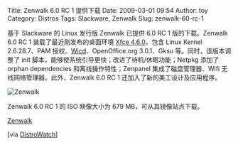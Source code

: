 Title: Zenwalk 6.0 RC 1 提供下载
Date: 2009-03-01 09:54
Author: toy
Category: Distros
Tags: Slackware, Zenwalk
Slug: zenwalk-60-rc-1

基于 Slackware 的 Linux 发行版 Zenwalk 已提供 6.0 RC 1 版的下载。Zenwalk
6.0 RC 1 装载了最近刚发布的桌面环境 [Xfce
4.6.0](http://linuxtoy.org/archives/xfce-460-released.html)，包含 Linux
Kernel 2.6.28.7、PAM
授权、[Wicd](http://linuxtoy.org/archives/wicd.html)、OpenOffice.org
3.0.1、Gksu 等。同时，该版本调整了 init
脚本，能够使系统引导更快；改进了待机/休眠功能；Netpkg 添加了 orphan
dependencies 和离线操作特性；Zenpanel 集成了磁盘管理器、Wifi
无线网络管理器。此外，Zenwalk 6.0 RC 1 还加入了新的美工设计及应用程序。

![Zenwalk](http://i.linuxtoy.org/i/2007/09/zenwalk.png)

Zenwalk 6.0 RC 1 的 ISO 映像大小为 679 MB，可从其镜像站点下载。

[Zenwalk](http://www.zenwalk.org/modules/news/article.php?storyid=90)

[via [DistroWatch](http://distrowatch.com/?newsid=05357)]

